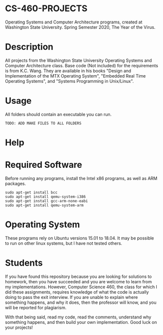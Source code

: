 # CS-460-PROJECTS

Operating Systems and Computer Architecture programs, created at Washington State University.
Spring Semester 2020, The Year of the Virus.

# Description
All projects from the Washington State University Operating Systems and Computer Architecture class. Base code (Not included) for the requirements is from K.C. Wang. They are available in his books "Design and Implementation of the MTX Operating System", "Embedded Real Time Operating Systems", and "Systems Programming in Unix/Linux".

# Usage
All folders should contain an executable you can run. 

```
TODO: ADD MAKE FILES TO ALL FOLDERS
```

# Help

# Required Software
Before running any programs, install the Intel x86 programs, as well as ARM packages.
```
sudo apt-get install bcc
sudo apt-get install qemu-system-i386
sudo apt-get install gcc-arm-none-eabi
sudo apt-get install qemu-system-arm
```

# Operating System
These programs rely on Ubuntu versions 15.01 to 18.04. It may be possible to run on other linux systems, but I have not tested others.

# Students
If you have found this repository because you are looking for solutions to homework, then you have succeeded and you are welcome to learn from my implementations. However, Computer Science 460, the class for which I did these assignments, requires knowledge of what the code is actually doing to pass the exit interview. If you are unable to explain where something happens, and why it does, then the professor will know, and you will be reported for plagiarism. 

With that being said, read my code, read the comments, understand why something happens, and then build your own implementation. Good luck on your projects!
